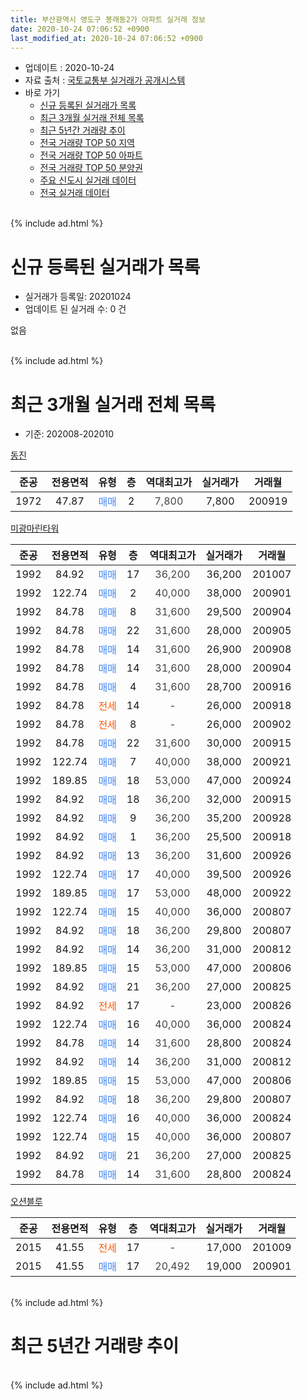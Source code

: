 ```yaml
---
title: 부산광역시 영도구 봉래동2가 아파트 실거래 정보
date: 2020-10-24 07:06:52 +0900
last_modified_at: 2020-10-24 07:06:52 +0900
---
```


* 업데이트 : 2020-10-24
* 자료 출처 : [국토교통부 실거래가 공개시스템](http://rt.molit.go.kr)
* 바로 가기
    * [신규 등록된 실거래가 목록](#신규-등록된-실거래가-목록)
    * [최근 3개월 실거래 전체 목록](#최근-3개월-실거래-전체-목록)
    * [최근 5년간 거래량 추이](#최근-5년간-거래량-추이)
    * [전국 거래량 TOP 50 지역](https://inasie.github.io/apt-trade-info/최근-3개월-전국에서-가장-거래가-많이-발생한-지역)
    * [전국 거래량 TOP 50 아파트](https://inasie.github.io/apt-trade-info/최근-3개월-전국에서-가장-거래가-많이-발생한-아파트)
    * [전국 거래량 TOP 50 분양권](https://inasie.github.io/apt-trade-info/최근-3개월-전국에서-가장-거래가-많이-발생한-분양권)
    * [주요 신도시 실거래 데이터](https://inasie.github.io/apt-trade-info/주요-신도시)
    * [전국 실거래 데이터](https://inasie.github.io/apt-trade-info/전국)
<br>
{% include ad.html %}
<br>

# 신규 등록된 실거래가 목록
* 실거래가 등록일: 20201024
* 업데이트 된 실거래 수: 0 건

없음

<br>
{% include ad.html %}
<br>

# 최근 3개월 실거래 전체 목록
* 기준: 202008-202010


[동진](https://search.naver.com/search.naver?query=%EB%B6%80%EC%82%B0%EA%B4%91%EC%97%AD%EC%8B%9C+%EC%98%81%EB%8F%84%EA%B5%AC+%EB%B4%89%EB%9E%98%EB%8F%992%EA%B0%80+%EB%8F%99%EC%A7%84)

|준공|전용면적|유형|층|역대최고가|실거래가|거래월|
|:---:|:---:|:---:|:---:|:---:|:---:|:---:|
|1972|47.87|<span style="color:#4285f3">매매</span>|2|<span style="color:#444444">7,800</span>|7,800|200919|

[미광마린타워](https://search.naver.com/search.naver?query=%EB%B6%80%EC%82%B0%EA%B4%91%EC%97%AD%EC%8B%9C+%EC%98%81%EB%8F%84%EA%B5%AC+%EB%B4%89%EB%9E%98%EB%8F%992%EA%B0%80+%EB%AF%B8%EA%B4%91%EB%A7%88%EB%A6%B0%ED%83%80%EC%9B%8C)

|준공|전용면적|유형|층|역대최고가|실거래가|거래월|
|:---:|:---:|:---:|:---:|:---:|:---:|:---:|
|1992|84.92|<span style="color:#4285f3">매매</span>|17|<span style="color:#444444">36,200</span>|36,200|201007|
|1992|122.74|<span style="color:#4285f3">매매</span>|2|<span style="color:#444444">40,000</span>|38,000|200901|
|1992|84.78|<span style="color:#4285f3">매매</span>|8|<span style="color:#444444">31,600</span>|29,500|200904|
|1992|84.78|<span style="color:#4285f3">매매</span>|22|<span style="color:#444444">31,600</span>|28,000|200905|
|1992|84.78|<span style="color:#4285f3">매매</span>|14|<span style="color:#444444">31,600</span>|26,900|200908|
|1992|84.78|<span style="color:#4285f3">매매</span>|14|<span style="color:#444444">31,600</span>|28,000|200904|
|1992|84.78|<span style="color:#4285f3">매매</span>|4|<span style="color:#444444">31,600</span>|28,700|200916|
|1992|84.78|<span style="color:#ff5a00">전세</span>|14|<span style="color:#444444">-</span>|26,000|200918|
|1992|84.78|<span style="color:#ff5a00">전세</span>|8|<span style="color:#444444">-</span>|26,000|200902|
|1992|84.78|<span style="color:#4285f3">매매</span>|22|<span style="color:#444444">31,600</span>|30,000|200915|
|1992|122.74|<span style="color:#4285f3">매매</span>|7|<span style="color:#444444">40,000</span>|38,000|200921|
|1992|189.85|<span style="color:#4285f3">매매</span>|18|<span style="color:#444444">53,000</span>|47,000|200924|
|1992|84.92|<span style="color:#4285f3">매매</span>|18|<span style="color:#444444">36,200</span>|32,000|200915|
|1992|84.92|<span style="color:#4285f3">매매</span>|9|<span style="color:#444444">36,200</span>|35,200|200928|
|1992|84.92|<span style="color:#4285f3">매매</span>|1|<span style="color:#444444">36,200</span>|25,500|200918|
|1992|84.92|<span style="color:#4285f3">매매</span>|13|<span style="color:#444444">36,200</span>|31,600|200926|
|1992|122.74|<span style="color:#4285f3">매매</span>|17|<span style="color:#444444">40,000</span>|39,500|200926|
|1992|189.85|<span style="color:#4285f3">매매</span>|17|<span style="color:#444444">53,000</span>|48,000|200922|
|1992|122.74|<span style="color:#4285f3">매매</span>|15|<span style="color:#444444">40,000</span>|36,000|200807|
|1992|84.92|<span style="color:#4285f3">매매</span>|18|<span style="color:#444444">36,200</span>|29,800|200807|
|1992|84.92|<span style="color:#4285f3">매매</span>|14|<span style="color:#444444">36,200</span>|31,000|200812|
|1992|189.85|<span style="color:#4285f3">매매</span>|15|<span style="color:#444444">53,000</span>|47,000|200806|
|1992|84.92|<span style="color:#4285f3">매매</span>|21|<span style="color:#444444">36,200</span>|27,000|200825|
|1992|84.92|<span style="color:#ff5a00">전세</span>|17|<span style="color:#444444">-</span>|23,000|200826|
|1992|122.74|<span style="color:#4285f3">매매</span>|16|<span style="color:#444444">40,000</span>|36,000|200824|
|1992|84.78|<span style="color:#4285f3">매매</span>|14|<span style="color:#444444">31,600</span>|28,800|200824|
|1992|84.92|<span style="color:#4285f3">매매</span>|14|<span style="color:#444444">36,200</span>|31,000|200812|
|1992|189.85|<span style="color:#4285f3">매매</span>|15|<span style="color:#444444">53,000</span>|47,000|200806|
|1992|84.92|<span style="color:#4285f3">매매</span>|18|<span style="color:#444444">36,200</span>|29,800|200807|
|1992|122.74|<span style="color:#4285f3">매매</span>|16|<span style="color:#444444">40,000</span>|36,000|200824|
|1992|122.74|<span style="color:#4285f3">매매</span>|15|<span style="color:#444444">40,000</span>|36,000|200807|
|1992|84.92|<span style="color:#4285f3">매매</span>|21|<span style="color:#444444">36,200</span>|27,000|200825|
|1992|84.78|<span style="color:#4285f3">매매</span>|14|<span style="color:#444444">31,600</span>|28,800|200824|

[오션블루](https://search.naver.com/search.naver?query=%EB%B6%80%EC%82%B0%EA%B4%91%EC%97%AD%EC%8B%9C+%EC%98%81%EB%8F%84%EA%B5%AC+%EB%B4%89%EB%9E%98%EB%8F%992%EA%B0%80+%EC%98%A4%EC%85%98%EB%B8%94%EB%A3%A8)

|준공|전용면적|유형|층|역대최고가|실거래가|거래월|
|:---:|:---:|:---:|:---:|:---:|:---:|:---:|
|2015|41.55|<span style="color:#ff5a00">전세</span>|17|<span style="color:#444444">-</span>|17,000|201009|
|2015|41.55|<span style="color:#4285f3">매매</span>|17|<span style="color:#444444">20,492</span>|19,000|200901|


<br>
{% include ad.html %}
<br>

# 최근 5년간 거래량 추이


<div style="width:100%;">
    <canvas id="deal_progress" height="200"></canvas>
</div>

<script>
new Chart(document.getElementById("deal_progress"), {
    type: 'line',
    data: {
        labels: ['201510','201511','201512','201601','201602','201603','201604','201605','201606','201607','201608','201609','201610','201611','201612','201701','201702','201703','201704','201705','201706','201707','201708','201709','201710','201711','201712','201801','201802','201803','201804','201805','201806','201807','201808','201809','201810','201811','201812','201901','201902','201903','201904','201905','201906','201907','201908','201909','201910','201911','201912','202001','202002','202003','202004','202005','202006','202007','202008','202009','202010'],
        datasets: [{
            label: '매매',
            pointRadius: 1,
            data: [9, 3, 3, 4, 6, 3, 3, 4, 4, 0, 3, 3, 6, 4, 6, 0, 3, 4, 1, 3, 6, 5, 4, 3, 1, 4, 1, 1, 0, 0, 3, 1, 2, 1, 1, 3, 3, 3, 1, 1, 4, 2, 2, 1, 0, 0, 2, 2, 3, 7, 4, 3, 1, 2, 3, 3, 10, 4, 14, 17, 1],
            borderColor: "rgba(255, 201, 14, 1)",
            backgroundColor: "rgba(255, 201, 14, 0.5)",
            fill: false,
            lineTension: 0
        },{
            label: '전월세',
            pointRadius: 1,
            data: [1, 0, 6, 2, 1, 1, 2, 4, 2, 2, 2, 0, 3, 1, 1, 4, 2, 1, 3, 2, 4, 5, 4, 7, 3, 3, 0, 5, 2, 1, 6, 3, 2, 1, 1, 0, 4, 2, 0, 4, 2, 2, 1, 4, 4, 3, 0, 1, 4, 3, 1, 0, 2, 2, 1, 2, 0, 4, 1, 2, 1],
            borderColor: "rgba(0, 141, 185, 1)",
            backgroundColor: "rgba(0, 141, 185, 0.5)",
            fill: false,
            lineTension: 0
        }
        ]
    },
    options: {
        responsive: true,
        title: {
            display: false
        },
        tooltips: {
            mode: 'index',
            intersect: false
        },
        hover: {
            mode: 'nearest',
            intersect: true
        },
        scales: {
            xAxes: [{
                display: true,
                scaleLabel: {
                    display: true,
                    labelString: '년/월'
                }
            }],
            yAxes: [{
                display: true,
                ticks: {
                    suggestedMin: 0,
                },
                scaleLabel: {
                    display: true,
                    labelString: '실거래 수'
                }
            }]
        }
    }
});

</script>


<br>
{% include ad.html %}
<br>

